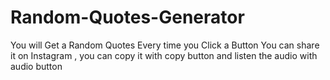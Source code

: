 # Random-Quotes-Generator
You will Get a Random Quotes Every time you Click a Button You can share it on Instagram , you can copy it with copy button and listen the audio with audio button

